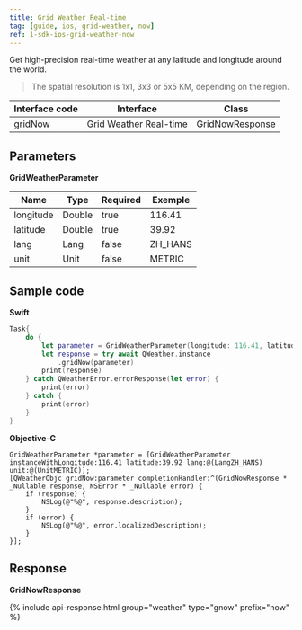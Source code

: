 ```yaml
---
title: Grid Weather Real-time
tag: [guide, ios, grid-weather, now]
ref: 1-sdk-ios-grid-weather-now
---
```


Get high-precision real-time weather at any latitude and longitude around the world.

> The spatial resolution is 1x1, 3x3 or 5x5 KM, depending on the region.

| Interface code          | Interface     | Class            |
| --------------------------- | ---- | ------------------ |
| gridNow |  Grid Weather Real-time| GridNowResponse |


## Parameters 

**GridWeatherParameter**

| Name  | Type | Required | Exemple |
| -------- | -------- | ---- | ------ |
| longitude | Double | true | 116.41 |
| latitude | Double | true | 39.92 |
| lang | Lang | false | ZH_HANS |
| unit | Unit | false | METRIC |

## Sample code

**Swift**

```swift
Task{
    do {
        let parameter = GridWeatherParameter(longitude: 116.41, latitude: 39.92)
        let response = try await QWeather.instance
            .gridNow(parameter)
        print(response)
    } catch QWeatherError.errorResponse(let error) {
        print(error)
    } catch {
        print(error)
    }
}
```

**Objective-C**

```objc
GridWeatherParameter *parameter = [GridWeatherParameter instanceWithLongitude:116.41 latitude:39.92 lang:@(LangZH_HANS) unit:@(UnitMETRIC)];
[QWeatherObjc gridNow:parameter completionHandler:^(GridNowResponse * _Nullable response, NSError * _Nullable error) {
    if (response) {
        NSLog(@"%@", response.description);
    }
    if (error) {
        NSLog(@"%@", error.localizedDescription);
    }
}];
```

## Response

**GridNowResponse**

{% include api-response.html group="weather" type="gnow" prefix="now"  %}
